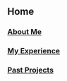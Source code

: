 
<h2> Home </h2>

### [About Me](https://camizqu.github.io/about)

### [My Experience](https://camizqu.github.io/experience)

### [Past Projects](https://camizqu.github.io/portfolio)
